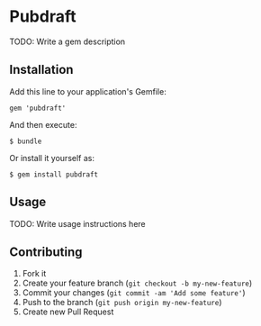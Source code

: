# Pubdraft

TODO: Write a gem description

## Installation

Add this line to your application's Gemfile:

    gem 'pubdraft'

And then execute:

    $ bundle

Or install it yourself as:

    $ gem install pubdraft

## Usage

TODO: Write usage instructions here

## Contributing

1. Fork it
2. Create your feature branch (`git checkout -b my-new-feature`)
3. Commit your changes (`git commit -am 'Add some feature'`)
4. Push to the branch (`git push origin my-new-feature`)
5. Create new Pull Request
